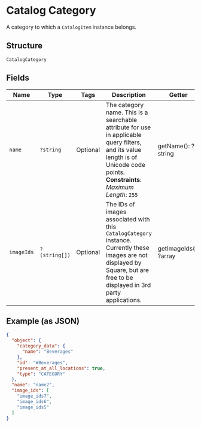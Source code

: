 
# Catalog Category

A category to which a `CatalogItem` instance belongs.

## Structure

`CatalogCategory`

## Fields

| Name | Type | Tags | Description | Getter | Setter |
|  --- | --- | --- | --- | --- | --- |
| `name` | `?string` | Optional | The category name. This is a searchable attribute for use in applicable query filters, and its value length is of Unicode code points.<br>**Constraints**: *Maximum Length*: `255` | getName(): ?string | setName(?string name): void |
| `imageIds` | `?(string[])` | Optional | The IDs of images associated with this `CatalogCategory` instance.<br>Currently these images are not displayed by Square, but are free to be displayed in 3rd party applications. | getImageIds(): ?array | setImageIds(?array imageIds): void |

## Example (as JSON)

```json
{
  "object": {
    "category_data": {
      "name": "Beverages"
    },
    "id": "#Beverages",
    "present_at_all_locations": true,
    "type": "CATEGORY"
  },
  "name": "name2",
  "image_ids": [
    "image_ids7",
    "image_ids6",
    "image_ids5"
  ]
}
```


